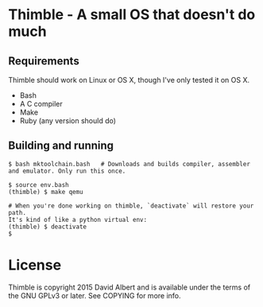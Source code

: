 # Thimble - A small OS that doesn't do much

## Requirements

Thimble should work on Linux or OS X, though I've only tested it on OS X.

- Bash
- A C compiler
- Make
- Ruby (any version should do)

## Building and running

```
$ bash mktoolchain.bash   # Downloads and builds compiler, assembler and emulator. Only run this once.

$ source env.bash
(thimble) $ make qemu

# When you're done working on thimble, `deactivate` will restore your path.
It's kind of like a python virtual env:
(thimble) $ deactivate
$
```

# License

Thimble is copyright 2015 David Albert and is available under the terms of the GNU GPLv3 or later. See COPYING for more info.
